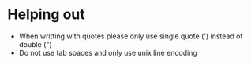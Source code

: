 # Helping out
- When writting with quotes please only use single quote (') instead of double (")
- Do not use tab spaces and only use unix line encoding
